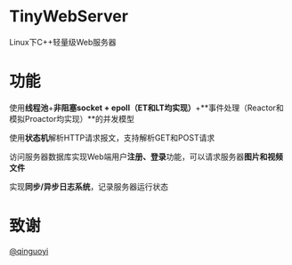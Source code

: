 # TinyWebServer
Linux下C++轻量级Web服务器

# 功能
使用**线程池**+**非阻塞socket + epoll（ET和LT均实现）**+**事件处理（Reactor和模拟Proactor均实现）**的并发模型

使用**状态机**解析HTTP请求报文，支持解析GET和POST请求

访问服务器数据库实现Web端用户**注册、登录**功能，可以请求服务器**图片和视频文件**

实现**同步/异步日志系统**，记录服务器运行状态

# 致谢
[@qinguoyi](https://github.com/qinguoyi/TinyWebServer)